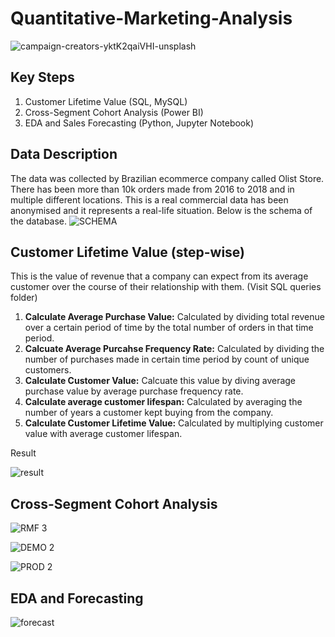    # Quantitative-Marketing-Analysis
![campaign-creators-yktK2qaiVHI-unsplash](https://user-images.githubusercontent.com/32847030/69487497-f9c2df00-0e28-11ea-84bb-8d04e0020cb1.jpg)

## Key Steps
  1.  Customer Lifetime Value (SQL, MySQL)
  2.  Cross-Segment Cohort Analysis (Power BI)
  3.  EDA and Sales Forecasting (Python, Jupyter Notebook) 
## Data Description
The data was collected by Brazilian ecommerce company called Olist Store. There has been more than 10k orders made from 2016 to 2018 and in multiple different locations. This is a real commercial data has been anonymised and it represents a real-life situation. Below is the schema of the database. 
![SCHEMA](https://user-images.githubusercontent.com/32847030/69487614-0fd19f00-0e2b-11ea-811a-9739823003d8.png)


## Customer Lifetime Value (step-wise)
This is the value of revenue that a company can expect from its average customer over the course of their relationship with them. (Visit SQL queries folder)
  1. **Calculate Average Purchase Value:**  Calculated by dividing total revenue over a certain period of time by the total number of orders in that time period. 
  2. **Calcuate Average Purcahse Frequency Rate:** Calculated by dividing the number of purchases made in certain time period by count of unique customers. 
  3. **Calculate Customer Value:** Calcuate this value by diving average purchase value by average purchase frequency rate.
  4. **Calculate average customer lifespan:** Calculated by averaging the number of years a customer kept buying from the company.
  5. **Calculate Customer Lifetime Value:** Calculated by multiplying customer value with average customer lifespan. 
  
  Result
  
  ![result](https://user-images.githubusercontent.com/32847030/69489313-dfe2c580-0e43-11ea-8f53-5225b65a4e65.JPG)
  

 ## Cross-Segment Cohort Analysis
  
  
  ![RMF 3](https://user-images.githubusercontent.com/32847030/69503479-25f16500-0ee8-11ea-8de2-0bf5219e1110.gif)
  
  ![DEMO 2](https://user-images.githubusercontent.com/32847030/69503490-30abfa00-0ee8-11ea-9e45-adaf2fd6bc32.gif)
  
  ![PROD 2](https://user-images.githubusercontent.com/32847030/69503488-2db10980-0ee8-11ea-9005-2b7fbdee796a.gif)
  
## EDA and Forecasting

![forecast](https://user-images.githubusercontent.com/32847030/69503798-9057d480-0eeb-11ea-926c-ef8ff13f9268.gif)
